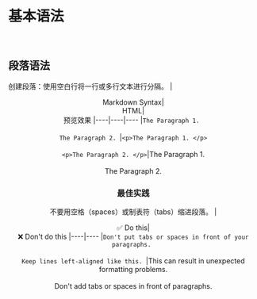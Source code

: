 # 基本语法
<br>

## 段落语法
创建段落：使用空白行将一行或多行文本进行分隔。
|<center>Markdown Syntax|<center>HTML|<center>预览效果
|----|----|----
|`The Paragraph 1. `<br><br>`The Paragraph 2. `|`<p>The Paragraph 1. </p>`<br><br>`<p>The Paragraph 2. </p>`|The Paragraph 1. <br><br>The Paragraph 2. 
<br>

### 最佳实践
不要用空格（spaces）或制表符（tabs）缩进段落。
|<center>✅ Do this|<center>❌ Don't do this
|----|----
|`Don't put tabs or spaces in front of your paragraphs. `<br><br>`Keep lines left-aligned like this. `|This can result in unexpected formatting problems.<br><br>Don't add tabs or spaces in front of paragraphs.

<link rel="stylesheet" type="text/css" href="resource/main.css">